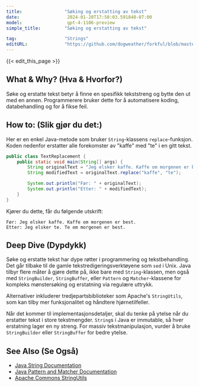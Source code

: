 ```yaml
---
title:                "Søking og erstatting av tekst"
date:                  2024-01-20T17:58:03.591840-07:00
model:                 gpt-4-1106-preview
simple_title:         "Søking og erstatting av tekst"

tag:                  "Strings"
editURL:              "https://github.com/dogweather/forkful/blob/master/content/no/java/searching-and-replacing-text.md"
---
```


{{< edit_this_page >}}

## What & Why? (Hva & Hvorfor?)
Søke og erstatte tekst betyr å finne en spesifikk tekststreng og bytte den ut med en annen. Programmerere bruker dette for å automatisere koding, databehandling og for å fikse feil.

## How to: (Slik gjør du det:)
Her er en enkel Java-metode som bruker `String`-klassens `replace`-funksjon. Koden nedenfor erstatter alle forekomster av "kaffe" med "te" i en gitt tekst.

```java
public class TextReplacement {
    public static void main(String[] args) {
        String originalText = "Jeg elsker kaffe. Kaffe om morgenen er best.";
        String modifiedText = originalText.replace("kaffe", "te");

        System.out.println("Før: " + originalText);
        System.out.println("Etter: " + modifiedText);
    }
}
```

Kjører du dette, får du følgende utskrift:
```
Før: Jeg elsker kaffe. Kaffe om morgenen er best.
Etter: Jeg elsker te. Te om morgenen er best.
```

## Deep Dive (Dypdykk)
Søke og erstatte tekst har dype røtter i programmering og tekstbehandling. Det går tilbake til de gamle tekstredigeringsverktøyene som `sed` i Unix. Java tilbyr flere måter å gjøre dette på, ikke bare med `String`-klassen, men også med `StringBuilder`, `StringBuffer`, eller `Pattern` og `Matcher`-klassene for kompleks mønstersøking og erstatning via regulære uttrykk.

Alternativer inkluderer tredjepartsbiblioteker som Apache's `StringUtils`, som kan tilby mer funksjonalitet og håndtere hjørnetilfeller.

Når det kommer til implementasjonsdetaljer, skal du tenke på ytelse når du erstatter tekst i store tekstmengder. `String`s i Java er immutable, så hver erstatning lager en ny streng. For massiv tekstmanipulasjon, vurder å bruke `StringBuilder` eller `StringBuffer` for bedre ytelse.

## See Also (Se Også)
- [Java String Documentation](https://docs.oracle.com/en/java/javase/17/docs/api/java.base/java/lang/String.html)
- [Java Pattern and Matcher Documentation](https://docs.oracle.com/en/java/javase/17/docs/api/java.base/java/util/regex/Pattern.html)
- [Apache Commons StringUtils](https://commons.apache.org/proper/commons-lang/javadocs/api-release/org/apache/commons/lang3/StringUtils.html)
